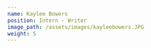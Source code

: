 ```yaml
---
name: Kaylee Bowers
position: Intern - Writer
image_path: /assets/images/kayleebowers.JPG
weight: 5
---
```



